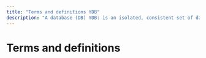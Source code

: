 ```yaml
---
title: "Terms and definitions YDB"
description: "A database (DB) YDB: is an isolated, consistent set of data that is accessed through the YDB, service, which provides scalability, fault tolerance, and automatic data replication."
---
```

# Terms and definitions

